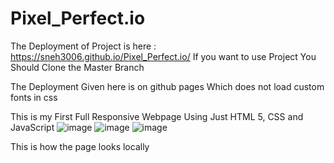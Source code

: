 # Pixel_Perfect.io
The Deployment of Project is here : https://sneh3006.github.io/Pixel_Perfect.io/
If you want to use Project You Should Clone the Master Branch

The Deployment Given here is on github pages Which does not load custom fonts in css 

This is my First Full Responsive Webpage Using Just HTML 5, CSS and JavaScript
![image](https://github.com/sneh3006/Pixel_Perfect.io/assets/105777017/dadd92cb-0a5a-47e8-8e63-cc2e51822d24)
![image](https://github.com/sneh3006/Pixel_Perfect.io/assets/105777017/f8484fea-9176-431f-b64d-1ef9cdfe9375)
![image](https://github.com/sneh3006/Pixel_Perfect.io/assets/105777017/fe7b93ac-6a6d-479a-b8ef-67ae7ebc92c6)

This is how the page looks locally 



